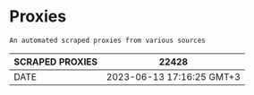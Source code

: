 # Proxies
    An automated scraped proxies from various sources

| SCRAPED PROXIES | 22428            |
|-----------------|---------------------------|
| DATE            | 2023-06-13 17:16:25 GMT+3          |